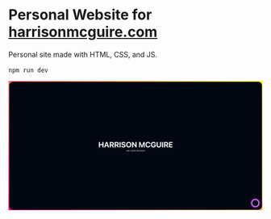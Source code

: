 # Personal Website for [harrisonmcguire.com](https://harrisonmcguire.com/)

Personal site made with HTML, CSS, and JS.

```
npm run dev
```

![screenshot](screenshot.png "screenshot")
